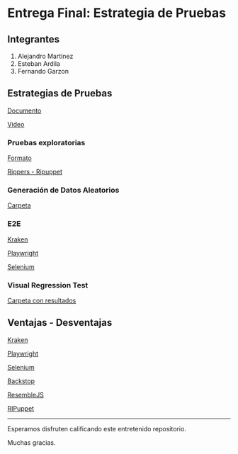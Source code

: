 # Entrega Final: Estrategia de Pruebas

## Integrantes

1. Alejandro Martinez
2. Esteban Ardila
3. Fernando Garzon

## Estrategias de Pruebas

[Documento](https://github.com/mamartinezp123/ghost/blob/master/documentos/Estrategia%20de%20Pruebas.pdf)

[Video](#)

### Pruebas exploratorias

[Formato](https://github.com/mamartinezp123/ghost/blob/master/documentos/inventario-pruebas-exploratorias.xlsx)

[Rippers - Ripuppet](https://github.com/mamartinezp123/ghost/tree/master/ripuppet)

### Generación de Datos Aleatorios
[Carpeta](https://github.com/mamartinezp123/ghost/tree/ac4b3ad0324c906dc4a12e8affec081da80c5eaf/Generaci%C3%B3n%20de%20Datos%20-%20Playwright)

### E2E

[Kraken](https://github.com/mamartinezp123/ghost/tree/master/e2e/KrakenTests)

[Playwright](https://github.com/mamartinezp123/ghost/tree/master/e2e/ghost-cucumber-playwright)

[Selenium](https://github.com/mamartinezp123/ghost/tree/master/e2e/ghost-cucumber-selenium)

### Visual Regression Test

[Carpeta con resultados](https://github.com/mamartinezp123/ghost/tree/master/vrt)

## Ventajas - Desventajas

[Kraken](https://github.com/mamartinezp123/ghost/wiki/Pruebas-E2E-con-Kraken)

[Playwright](https://github.com/mamartinezp123/ghost/wiki/Playwright:-Pros-y-Contras)

[Selenium](https://github.com/mamartinezp123/ghost/wiki/Pruebas-E2E-con-Selenium)

[Backstop](https://github.com/mamartinezp123/ghost/wiki/Pruebas-de-regresi%C3%B3n-visual-con-Backstop)

[ResembleJS](https://github.com/mamartinezp123/ghost/wiki/Pruebas-de-regresi%C3%B3n-visual-con-Resemble)

[RIPuppet](https://github.com/mamartinezp123/ghost/wiki/Pruebas-con-RIPuppet)

-----
Esperamos disfruten calificando este entretenido repositorio.

Muchas gracias.
